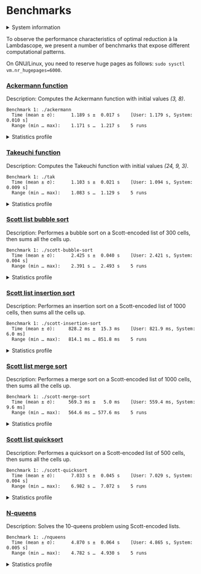 # Benchmarks

<details>
<summary>System information</summary>

```
                          ./+o+-       etiamz@etiamz
                  yyyyy- -yyyyyy+      OS: Ubuntu 24.04 noble
               ://+//////-yyyyyyo      Kernel: x86_64 Linux 6.8.0-60-generic
           .++ .:/++++++/-.+sss/`      Uptime: 16m
         .:++o:  /++++++++/:--:/-      Packages: 2799
        o:+o+:++.`..```.-/oo+++++/     Shell: bash 5.2.21
       .:+o:+o/.          `+sssoo+/    Resolution: 3840x2400
  .++/+:+oo+o:`             /sssooo.   DE: GNOME 46.7
 /+++//+:`oo+o               /::--:.   WM: Mutter
 \+/+o+++`o++o               ++////.   WM Theme: Adwaita
  .++.o+++oo+:`             /dddhhh.   GTK Theme: Yaru-red [GTK2/3]
       .+.o+oo:.          `oddhhhh+    Icon Theme: Yaru-red
        \+.++o+o``-````.:ohdhhhhh+     Font: Ubuntu Sans Bold 11 @wght=700
         `:o+++ `ohhhhhhhhyo++os:      Disk: 389G / 484G (85%)
           .o:`.syhhhhhhh/.oo++o`      CPU: AMD Ryzen 9 5900HX with Radeon Graphics @ 16x 4.68GHz
               /osyyyyyyo++ooo+++/     GPU: AMD/ATI Cezanne [Radeon Vega Series / Radeon Vega Mobile Series]
                   ````` +oo+++o\:     RAM: 5849MiB / 15388MiB
                          `oo++.
```

</details>

To observe the performance characteristics of optimal reduction à la Lambdascope, we present a number of benchmarks that expose different computational patterns.

On GNU/Linux, you need to reserve huge pages as follows: `sudo sysctl vm.nr_hugepages=6000`.

### [Ackermann function](ackermann.c)

Description: Computes the Ackermann function with initial values _(3, 8)_.

```
Benchmark 1: ./ackermann
  Time (mean ± σ):      1.189 s ±  0.017 s    [User: 1.179 s, System: 0.010 s]
  Range (min … max):    1.171 s …  1.217 s    5 runs
```

<details>
<summary>Statistics profile</summary>

```
   Family reductions: 5571998
        Commutations: 19508073
       Annihilations: 2025
          Expansions: 2785999
     Cell operations: 12538012
  Barrier operations: 4179998
  Total interactions: 44586105
 Garbage collections: 44575980
  Delimiter mergings: 2788012
Delimiter extrusions: 4182018
      Total rewrites: 96132115
        Sharing work: 10.15%
    Bookkeeping work: 18.85%
     Peak node count: 4182126
```

</details>

### [Takeuchi function](tak.c)

Description: Computes the Takeuchi function with initial values _(24, 9, 3)_.

```
Benchmark 1: ./tak
  Time (mean ± σ):      1.103 s ±  0.021 s    [User: 1.094 s, System: 0.009 s]
  Range (min … max):    1.083 s …  1.129 s    5 runs
```

<details>
<summary>Statistics profile</summary>

```
   Family reductions: 4666911
        Commutations: 22878891
       Annihilations: 1780801
          Expansions: 1555637
     Cell operations: 5833638
  Barrier operations: 4507471
  Total interactions: 41223349
 Garbage collections: 43150388
  Delimiter mergings: 6326998
Delimiter extrusions: 3792105
      Total rewrites: 94492840
        Sharing work: 14.96%
    Bookkeeping work: 28.90%
     Peak node count: 3889561
```

</details>

### [Scott list bubble sort](scott-bubble-sort.c)

Description: Performes a bubble sort on a Scott-encoded list of 300 cells, then sums all the cells up.

```
Benchmark 1: ./scott-bubble-sort
  Time (mean ± σ):      2.425 s ±  0.040 s    [User: 2.421 s, System: 0.004 s]
  Range (min … max):    2.391 s …  2.493 s    5 runs
```

<details>
<summary>Statistics profile</summary>

```
   Family reductions: 632709
        Commutations: 151696832
       Annihilations: 27897016
          Expansions: 46052
     Cell operations: 271498
  Barrier operations: 14221657
  Total interactions: 194765764
 Garbage collections: 2086155
  Delimiter mergings: 362394
Delimiter extrusions: 1528812
      Total rewrites: 198743125
        Sharing work: 95.62%
    Bookkeeping work: 16.66%
     Peak node count: 320355
```

</details>

### [Scott list insertion sort](scott-insertion-sort.c)

Description: Performes an insertion sort on a Scott-encoded list of 1000 cells, then sums all the cells up.

```
Benchmark 1: ./scott-insertion-sort
  Time (mean ± σ):     828.2 ms ±  15.3 ms    [User: 821.9 ms, System: 6.0 ms]
  Range (min … max):   814.1 ms … 851.8 ms    5 runs
```

<details>
<summary>Statistics profile</summary>

```
   Family reductions: 4015006
        Commutations: 12008007
       Annihilations: 1498500
          Expansions: 502502
     Cell operations: 1500500
  Barrier operations: 4509500
  Total interactions: 24034015
 Garbage collections: 22531515
  Delimiter mergings: 4502501
Delimiter extrusions: 4998999
      Total rewrites: 56067030
        Sharing work: 5.35%
    Bookkeeping work: 42.84%
     Peak node count: 1015215
```

</details>

### [Scott list merge sort](scott-merge-sort.c)

Description: Performes a merge sort on a Scott-encoded list of 1000 cells, then sums all the cells up.

```
Benchmark 1: ./scott-merge-sort
  Time (mean ± σ):     569.3 ms ±   5.0 ms    [User: 559.4 ms, System: 9.6 ms]
  Range (min … max):   564.6 ms … 577.6 ms    5 runs
```

<details>
<summary>Statistics profile</summary>

```
   Family reductions: 223404
        Commutations: 23741973
       Annihilations: 5505101
          Expansions: 18907
     Cell operations: 28931
  Barrier operations: 1510973
  Total interactions: 31029289
 Garbage collections: 728577
  Delimiter mergings: 185063
Delimiter extrusions: 9893731
      Total rewrites: 41836660
        Sharing work: 24.63%
    Bookkeeping work: 78.94%
     Peak node count: 2215851
```

</details>

### [Scott list quicksort](scott-quicksort.c)

Description: Performes a quicksort on a Scott-encoded list of 500 cells, then sums all the cells up.

```
Benchmark 1: ./scott-quicksort
  Time (mean ± σ):      7.033 s ±  0.045 s    [User: 7.029 s, System: 0.004 s]
  Range (min … max):    6.982 s …  7.072 s    5 runs
```

<details>
<summary>Statistics profile</summary>

```
   Family reductions: 3008506
        Commutations: 345694771
       Annihilations: 86947759
          Expansions: 377252
     Cell operations: 749500
  Barrier operations: 3753004
  Total interactions: 440530792
 Garbage collections: 5304042
  Delimiter mergings: 2877245
Delimiter extrusions: 173031257
      Total rewrites: 621743336
        Sharing work: 0.56%
    Bookkeeping work: 84.20%
     Peak node count: 1064779
```

</details>

### [N-queens](nqueens.c)

Description: Solves the 10-queens problem using Scott-encoded lists.

```
Benchmark 1: ./nqueens
  Time (mean ± σ):      4.870 s ±  0.064 s    [User: 4.865 s, System: 0.005 s]
  Range (min … max):    4.782 s …  4.930 s    5 runs
```

<details>
<summary>Statistics profile</summary>

```
   Family reductions: 16117939
        Commutations: 147016880
       Annihilations: 29144059
          Expansions: 2899293
     Cell operations: 11692140
  Barrier operations: 18373645
  Total interactions: 225243956
 Garbage collections: 110178876
  Delimiter mergings: 11649817
Delimiter extrusions: 32325233
      Total rewrites: 379397882
        Sharing work: 25.06%
    Bookkeeping work: 34.93%
     Peak node count: 2383964
```

</details>

